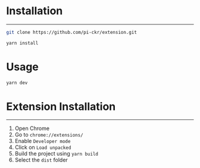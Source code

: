 # Installation

---

```bash
git clone https://github.com/pi-ckr/extension.git

yarn install
```

# Usage

```bash
yarn dev
```

# Extension Installation

---

1. Open Chrome
2. Go to `chrome://extensions/`
3. Enable `Developer mode`
4. Click on `Load unpacked`
5. Build the project using `yarn build`
6. Select the `dist` folder
